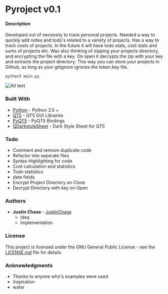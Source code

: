 # Pyroject v0.1

#### Description
Developed out of necessity to track personal projects. Needed a way to quickly add notes and todo's related to a variety of projects.
Has a way to track costs of projects. In the future it will have todo stats, cost stats and sums of projects etc. Was also thinking of zipping your projects directory, and encrypting the file with a key. On open it decrypts the zip with your key and extracts the project directory. This way you can store your projects in Github, as long as your gitignore ignores the token.key file.
```
python3 main.py
```
![Alt text](./docs/pyroject.png?raw=true "Pyroject v0.1")
### Built With
* [Python](https://www.python.org/) - Python 3.5 +
* [QT5](https://doc.qt.io/qt-5/) - QT5 GUI Libraries
* [PyQT5](https://pypi.python.org/pypi/PyQt5) - PyQT5 Bindings
* [QDarkstyleSheet](https://github.com/ColinDuquesnoy/QDarkStyleSheet) - Dark Style Sheet for QT5


### Todo
-   Comment and remove duplicate code
-   Refactor into seperate files
-   Syntax Highlighting for code
-   Cost calculation and statistics
-   Todo statistics
-   date fields
-   Encrypt Project Directory on Close
-   Decrypt Directory with key on Open

### Authors
* **Justin Chase** - [JustinChase](https://github.com/jujum4n)
    - Idea 
    - Implementation

### License
This project is licensed under the GNU General Public License - see the [LICENSE.md](LICENSE.md) file for details

### Acknowledgments
* Thanks to anyone who's examples were used
* Inspiration
* water

